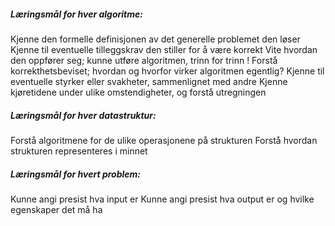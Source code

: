 ##### Læringsmål for hver algoritme: 
Kjenne den formelle definisjonen av det generelle problemet den løser 
Kjenne til eventuelle tilleggskrav den stiller for å være korrekt 
Vite hvordan den oppfører seg; kunne utføre algoritmen, trinn for trinn ! 
Forstå korrekthetsbeviset; hvordan og hvorfor virker algoritmen egentlig? 
Kjenne til eventuelle styrker eller svakheter, sammenlignet med andre 
Kjenne kjøretidene under ulike omstendigheter, og forstå utregningen 
##### Læringsmål for hver datastruktur: 
Forstå algoritmene for de ulike operasjonene på strukturen 
Forstå hvordan strukturen representeres i minnet 
##### Læringsmål for hvert problem:
Kunne angi presist hva input er 
Kunne angi presist hva output er og hvilke egenskaper det må ha
